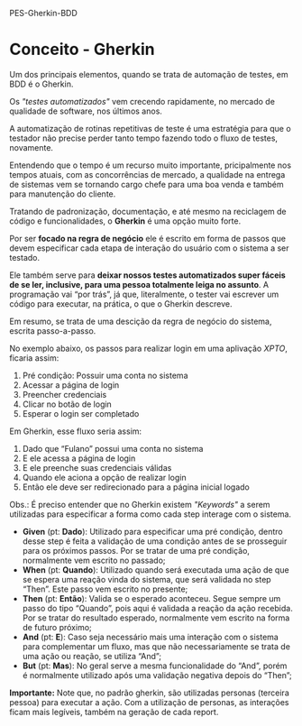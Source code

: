 PES-Gherkin-BDD

# Conceito - Gherkin

Um dos principais elementos, quando se trata de automação de testes, em BDD é o Gherkin.

Os *"testes automatizados"* vem crecendo rapidamente, no mercado de qualidade de software, nos últimos anos.

A automatização de rotinas repetitivas de teste é uma estratégia para que o testador não precise perder tanto tempo fazendo todo o fluxo de testes, novamente.

Entendendo que o tempo é um recurso muito importante, pricipalmente nos tempos atuais, com as concorrências de mercado, a qualidade na entrega de sistemas vem se tornando cargo chefe para uma boa venda e também para manutenção do cliente.

Tratando de padronização, documentação, e até mesmo na reciclagem de código e funcionalidades, o **Gherkin** é uma opção muito forte. 

Por ser **focado na regra de negócio** ele é escrito em forma de passos que devem especificar cada etapa de interação do usuário com o sistema a ser testado.

Ele também serve para **deixar nossos testes automatizados super fáceis de se ler, inclusive, para uma pessoa totalmente leiga no assunto**. A programação vai “por trás”, já que, literalmente, o tester vai escrever um código para executar, na prática, o que o Gherkin descreve.

Em resumo, se trata de uma descição da regra de negócio do sistema, escrita passo-a-passo. 

No exemplo abaixo, os passos para realizar login em uma aplivação *XPTO*, ficaria assim:

1. Pré condição: Possuir uma conta no sistema
2. Acessar a página de login
3. Preencher credenciais
4. Clicar no botão de login
5. Esperar o login ser completado

Em Gherkin, esse fluxo seria assim:

1. Dado que “Fulano” possui uma conta no sistema
2. E ele acessa a página de login
3. E ele preenche suas credenciais válidas
4. Quando ele aciona a opção de realizar login
5. Então ele deve ser redirecionado para a página inicial logado

Obs.: É preciso entender que no Gherkin existem *"Keywords"* a serem utilizadas para especificar a forma como cada step interage com o sistema. 

- **Given** (pt: **Dado**): Utilizado para especificar uma pré condição, dentro desse step é feita a validação de uma condição antes de se prosseguir para os próximos passos. Por se tratar de uma pré condição, normalmente vem escrito no passado;
- **When** (pt: **Quando**): Utilizado quando será executada uma ação de que se espera uma reação vinda do sistema, que será validada no step “Then”. Este passo vem escrito no presente;
- **Then** (pt: **Então**): Valida se o esperado aconteceu. Segue sempre um passo do tipo “Quando”, pois aqui é validada a reação da ação recebida. Por se tratar do resultado esperado, normalmente vem escrito na forma de futuro próximo;
- **And** (pt: **E**): Caso seja necessário mais uma interação com o sistema para complementar um fluxo, mas que não necessariamente se trata de uma ação ou reação, se utiliza “And”;
- **But** (pt: **Mas**): No geral serve a mesma funcionalidade do “And”, porém é normalmente utilizado após uma validação negativa depois do “Then”;

**Importante:**
    Note que, no padrão gherkin, são utilizadas personas (terceira pessoa) para executar a ação.
    Com a utilização de personas, as interações ficam mais legíveis, também na geração de cada report.
